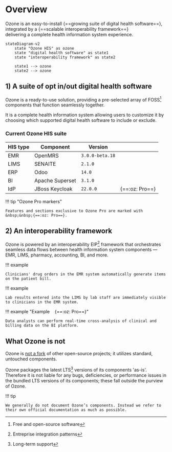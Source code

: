 # Overview

Ozone is an easy-to-install {==growing suite of digital health software==},
<br/>integrated by a {==scalable interoperability framework==}
<br/>delivering a complete health information system experience.

``` mermaid
stateDiagram-v2
    state "Ozone HIS" as ozone
    state "digital health software" as state1
    state "interoperability framework" as state2

    state1 --> ozone
    state2 --> ozone
```

## 1) A suite of opt in/out digital health software

Ozone is a ready-to-use solution, providing a pre-selected array of FOSS[^foss] components that function seamlessly together.

It is a complete health information system allowing users to customize it by choosing which supported digital health software to include or exclude.

[^foss]:  Free and open-source software

### Current Ozone HIS suite

| **HIS type** | **Component**   | **Version**     |                |
|--------------|-----------------|-----------------|----------------|
| EMR          | OpenMRS         | `3.0.0-beta.18` |                |
| LIMS         | SENAITE         | `2.1.0`         |                |
| ERP          | Odoo            | `14.0`          |                |
| BI           | Apache Superset | `3.1.0`         |                |
| IdP          | JBoss Keycloak  | `22.0.0`        | {==:oz: Pro==} |

!!! tip "Ozone Pro markers"

    Features and sections exclusive to Ozone Pro are marked with &nbsp;&nbsp;{==:oz: Pro==}.

## 2) An interoperability framework

Ozone is powered by an interoperability EIP[^eip] framework that orchestrates seamless data flows between health information system components — EMR, LIMS, pharmacy, accounting, BI, and more.

[^eip]: Entreprise integration patterns

!!! example

    Clinicians' drug orders in the EMR system automatically generate items on the patient bill.

!!! example
    
    Lab results entered into the LIMS by lab staff are immediately visible to clinicians in the EMR system.

!!! example "Example &nbsp;&nbsp; {==:oz: Pro==}"

    Data analysts can perform real-time cross-analysis of clinical and billing data on the BI platform.

## What Ozone is not

Ozone is <u>not a fork</u> of other open-source projects; it utilizes standard, untouched components.

[^lts]: Long-term support

Ozone packages the latest LTS[^lts] versions of its components 'as-is'. Therefore it is not liable for any bugs, deficiencies, or performance issues in the bundled LTS versions of its components; these fall outside the purview of Ozone.

!!! tip

    We generally do not document Ozone’s components. Instead we refer to their own official documentation as much as possible.
